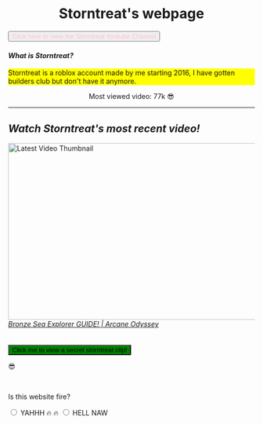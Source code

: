 <html>
  <title>Storntreat's webpage</title>
<body>
  
<h1 style="text-align:center;">Storntreat's webpage</h1>
</body>
<body>
<a href="https://www.youtube.com/channel/UC1six-0ZUK7rXDP13dO46VQ" target="_blank">
<button style="color:pink;">Click here to view the Storntreat Youtube Channel</button>
</a>
  <h4><em><strong>What is Storntreat?</strong></em></h4>
  <p style="background-color:yellow;"><span>Storntreat is a roblox account made by me starting 2016, I have gotten builders club but don't have it anymore.</span></p>
  <p style="text-align:center;">Most viewed video: 77k &#128526;</p>
<hr>
<h2><em>Watch Storntreat's most recent video!</em></h2>
  <img src="https://i9.ytimg.com/vi/1uem93uujDE/maxresdefault.jpg?v=64135635&sqp=CIi2_KcG&rs=AOn4CLAmU4H8dbXcK522ZrKXfll1H1NBiw" width="640" height="360" alt="Latest Video Thumbnail">
  <br>
  <a href="https://www.youtube.com/watch?v=1uem93uujDE" target="_blank"><em>Bronze Sea Explorer GUIDE! | Arcane Odyssey</em></a>
<br>
  <br>
  <br>
<a href="https://youtu.be/xrC6HQihjuY" target="_blank">
  <button style="background-color:green;" style="color:magenta;">Click me to view a secret storntreat clip!</button>
</a>
<meta charset="UTF-8">
<p>&#128526;</p>
<br>
  <p>Is this website fire?</p>
<form>
<input type="radio" name="fav_language" value="yes"> YAHHH &#128293; &#128293;
<input type="radio" name="fav_language" value="no"> HELL NAW
</form>

</body>
</html>
